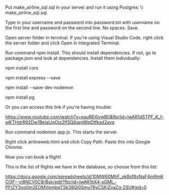 Put make_airline_sql.sql in your server and run it using Postgres: \i make_airline_sql.sql.


Type in your username and password into password.txt with username on the first line and password on the second line. No spaces. Save.


Open server folder in terminal. If you're using Visual Studio Code, right click the server folder and click Open in Integrated Terminal. 


Run command npm install. This should install dependencies. If not, go to package.json and look at dependencies. Install them individually: 

npm install cors

npm install express --save

npm install --save-dev nodemon

npm install pg 

Or you can access this link if you're having trouble: 

https://www.youtube.com/watch?v=eauREi0vwB0&fbclid=IwAR1dSTPF_K_f-oiKTHdrR92Dw1BelaIJqOjz2IfSQ6qpjt9lpDtfksd2avg


Run command nodemon app.js. This starts the server. 


Right click airlineweb.html and click Copy Path. Paste this into Google Chrome. 


Now you can book a flight!

This is the list of flights we have in the database, so choose from this list: 

https://docs.google.com/spreadsheets/d/10MW60MhF_okBsf8vNaF4m9mKCl3F--yl8NCV0C8rBsk/edit?fbclid=IwAR1bX4-sGMI_-PFtZY3oo0m2EOMVpmbqTSk38Qj0Smu76yC5KjZyaZg-2SU#gid=0

